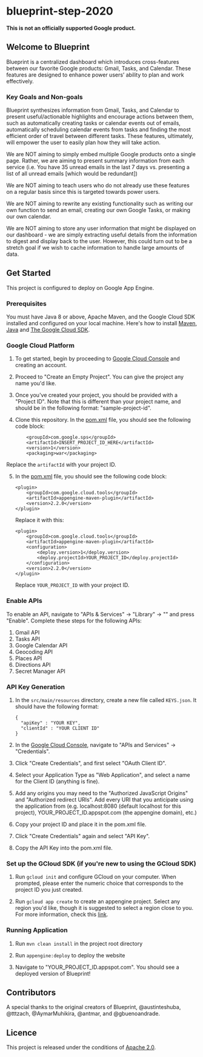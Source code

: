 # blueprint-step-2020

**This is not an officially supported Google product.**

## Welcome to Blueprint
Blueprint is a centralized dashboard which introduces cross-features between our favorite Google products: Gmail, Tasks,
and Calendar. These features are designed to enhance power users’ ability to plan and work effectively.

### Key Goals and Non-goals
Blueprint synthesizes information from Gmail, Tasks, and Calendar to present useful/actionable highlights
and encourage actions between them, such as automatically creating tasks or calendar events out of emails,
automatically scheduling calendar events from tasks and finding the most efficient order of travel between different
tasks. These features, ultimately, will empower the user to easily plan how they will take action.

We are NOT aiming to simply embed multiple Google products onto a single page.
Rather, we are aiming to present summary information from each service
(i.e. You have 35 unread emails in the last 7 days vs. presenting a list of all unread emails
[which would be redundant])

We are NOT aiming to teach users who do not already use these features on a regular basis since this is targeted towards
power users.

We are NOT aiming to rewrite any existing functionality such as writing our own function to send an email,
creating our own Google Tasks, or making our own calendar.

We are NOT aiming to store any user information that might be displayed on our dashboard -
we are simply extracting useful details from the information to digest and display back to the user.
However, this could turn out to be a stretch goal if we wish to cache information to handle large amounts of data.


## Get Started
This project is configured to deploy on Google App Engine.

### Prerequisites
You must have Java 8 or above, Apache Maven, and the Google Cloud SDK installed and configured on your local machine.
Here's how to install [Maven](https://maven.apache.org/install.html), [Java](https://java.com/en/download/help/download_options.xml)
and [The Google Cloud SDK](https://cloud.google.com/sdk/install).

### Google Cloud Platform
1) To get started, begin by proceeding to [Google Cloud Console](https://console.cloud.google.com) and creating an account.

2) Proceed to "Create an Empty Project". You can give the project any name you'd like.

3) Once you've created your project, you should be provided with a "Project ID". Note that this is different than your
project name, and should be in the following format: "sample-project-id".

4) Clone this repository. In the [pom.xml](pom.xml) file, you should see the following code block:
    ```$xslt
        <groupId>com.google.sps</groupId>
        <artifactId>INSERT_PROJECT_ID_HERE</artifactId>
        <version>1</version>
        <packaging>war</packaging>
    ```
Replace the `artifactId` with your project ID.

5) In the [pom.xml](pom.xml) file, you should see the following code block:
    ```$xslt
    <plugin>
        <groupId>com.google.cloud.tools</groupId>
        <artifactId>appengine-maven-plugin</artifactId>
        <version>2.2.0</version>
    </plugin>
    ```
   Replace it with this:
   ```$xslt
   <plugin>
       <groupId>com.google.cloud.tools</groupId>
       <artifactId>appengine-maven-plugin</artifactId>
       <configuration>
           <deploy.version>1</deploy.version>
           <deploy.projectId>YOUR_PROJECT_ID</deploy.projectId>
       </configuration>
       <version>2.2.0</version>
   </plugin>
   ```
   Replace `YOUR_PROJECT_ID` with your project ID.

### Enable APIs
To enable an API, navigate to "APIs & Services" -> "Library" -> "<The API>" and press "Enable".
Complete these steps for the following APIs:

1) Gmail API
2) Tasks API
3) Google Calendar API
4) Geocoding API
5) Places API
6) Directions API
7) Secret Manager API

### API Key Generation
1) In the `src/main/resources` directory, create a new file called `KEYS.json`. It should have the following format:
    ```$xslt
    {
      "apiKey" : "YOUR KEY",
      "clientId" : "YOUR CLIENT ID"
    }
    ```

2) In the [Google Cloud Console](https://console.cloud.google.com), navigate to "APIs and Services" -> "Credentials".

3) Click "Create Credentials", and first select "OAuth Client ID".

4) Select your Application Type as "Web Application", and select a name for the Client ID (anything is fine).

5) Add any origins you may need to the "Authorized JavaScript Origins" and "Authorized redirect URIs".
Add every URI that you anticipate using the application from (e.g. localhost:8080 (default localhost for this
project), YOUR_PROJECT_ID.appspot.com (the appengine domain), etc.)

6) Copy your project ID and place it in the pom.xml file.

7) Click "Create Credentials" again and select "API Key".

8) Copy the API Key into the pom.xml file.

### Set up the GCloud SDK (if you're new to using the GCloud SDK)
1) Run `gcloud init` and configure GCloud on your computer. When prompted, please enter the numeric choice that 
corresponds to the project ID you just created.

2) Run `gcloud app create` to create an appengine project. Select any region you'd like, though it is suggested to
select a region close to you. For more information, check this [link](https://cloud.google.com/appengine/docs/locations).

### Running Application
1) Run `mvn clean install` in the project root directory

2) Run `appengine:deploy` to deploy the website

3) Navigate to "YOUR_PROJECT_ID.appspot.com". You should see a deployed version of Blueprint!

## Contributors
A special thanks to the original creators of Blueprint, @austinteshuba, @tttzach, @AymarMuhikira, @antmar,
and @gbuenoandrade.

## Licence
This project is released under the conditions of [Apache 2.0](https://www.apache.org/licenses/LICENSE-2.0).